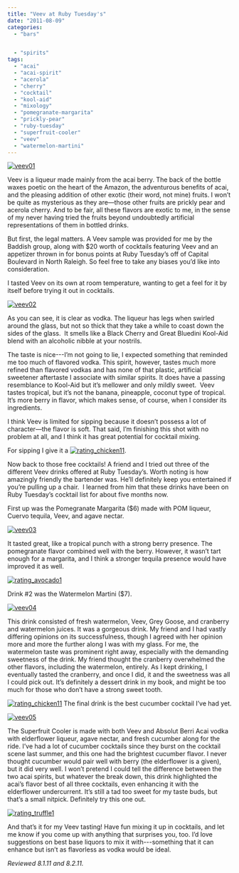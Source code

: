 ```yaml
---
title: "Veev at Ruby Tuesday's"
date: "2011-08-09"
categories:
  - "bars"


  - "spirits"
tags:
  - "acai"
  - "acai-spirit"
  - "acerola"
  - "cherry"
  - "cocktail"
  - "kool-aid"
  - "mixology"
  - "pomegranate-margarita"
  - "prickly-pear"
  - "ruby-tuesday"
  - "superfruit-cooler"
  - "veev"
  - "watermelon-martini"
---
```


[![](http://s3.amazonaws.com/thegourmez-wpmedia/2011/08/veev01.jpg "veev01")](http://s3.amazonaws.com/thegourmez-wpmedia/2011/08/veev01.jpg)

Veev is a liqueur made mainly from the acai berry. The back of the bottle waxes poetic on the heart of the Amazon, the adventurous benefits of acai, and the pleasing addition of other exotic (their word, not mine) fruits. I won’t be quite as mysterious as they are—those other fruits are prickly pear and acerola cherry. And to be fair, all these flavors are exotic to me, in the sense of my never having tried the fruits beyond undoubtedly artificial representations of them in bottled drinks.

But first, the legal matters. A Veev sample was provided for me by the Baddish group, along with $20 worth of cocktails featuring Veev and an appetizer thrown in for bonus points at Ruby Tuesday’s off of Capital Boulevard in North Raleigh. So feel free to take any biases you’d like into consideration.

I tasted Veev on its own at room temperature, wanting to get a feel for it by itself before trying it out in cocktails.

[![](http://s3.amazonaws.com/thegourmez-wpmedia/2011/08/veev02.jpg "veev02")](http://s3.amazonaws.com/thegourmez-wpmedia/2011/08/veev02.jpg)

As you can see, it is clear as vodka. The liqueur has legs when swirled around the glass, but not so thick that they take a while to coast down the sides of the glass.  It smells like a Black Cherry and Great Bluedini Kool-Aid blend with an alcoholic nibble at your nostrils.

The taste is nice---I’m not going to lie, I expected something that reminded me too much of flavored vodka. This spirit, however, tastes much more refined than flavored vodkas and has none of that plastic, artificial sweetener aftertaste I associate with similar spirits. It does have a passing resemblance to Kool-Aid but it’s mellower and only mildly sweet.  Veev tastes tropical, but it’s not the banana, pineapple, coconut type of tropical. It’s more berry in flavor, which makes sense, of course, when I consider its ingredients.

I think Veev is limited for sipping because it doesn’t possess a lot of character—the flavor is soft. That said, I’m finishing this shot with no problem at all, and I think it has great potential for cocktail mixing.

For sipping I give it a [![](http://s3.amazonaws.com/thegourmez-wpmedia/2009/02/rating_chicken11.gif "rating_chicken11")](http://s3.amazonaws.com/thegourmez-wpmedia/2009/02/rating_chicken11.gif).

Now back to those free cocktails! A friend and I tried out three of the different Veev drinks offered at Ruby Tuesday’s. Worth noting is how amazingly friendly the bartender was. He’ll definitely keep you entertained if you’re pulling up a chair.  I learned from him that these drinks have been on Ruby Tuesday’s cocktail list for about five months now.

First up was the Pomegranate Margarita ($6) made with POM liqueur, Cuervo tequila, Veev, and agave nectar.

[![](http://s3.amazonaws.com/thegourmez-wpmedia/2011/08/veev03.jpg "veev03")](http://s3.amazonaws.com/thegourmez-wpmedia/2011/08/veev03.jpg)

It tasted great, like a tropical punch with a strong berry presence. The pomegranate flavor combined well with the berry. However, it wasn’t tart enough for a margarita, and I think a stronger tequila presence would have improved it as well.

[![](http://s3.amazonaws.com/thegourmez-wpmedia/2009/02/rating_avocado1.gif "rating_avocado1")](http://s3.amazonaws.com/thegourmez-wpmedia/2009/02/rating_avocado1.gif)

Drink #2 was the Watermelon Martini ($7).

[![](http://s3.amazonaws.com/thegourmez-wpmedia/2011/08/veev04.jpg "veev04")](http://s3.amazonaws.com/thegourmez-wpmedia/2011/08/veev04.jpg)

This drink consisted of fresh watermelon, Veev, Grey Goose, and cranberry and watermelon juices. It was a gorgeous drink. My friend and I had vastly differing opinions on its successfulness, though I agreed with her opinion more and more the further along I was with my glass. For me, the watermelon taste was prominent right away, especially with the demanding sweetness of the drink. My friend thought the cranberry overwhelmed the other flavors, including the watermelon, entirely. As I kept drinking, I eventually tasted the cranberry, and once I did, it and the sweetness was all I could pick out. It’s definitely a dessert drink in my book, and might be too much for those who don’t have a strong sweet tooth.

[![](http://s3.amazonaws.com/thegourmez-wpmedia/2009/02/rating_chicken11.gif "rating_chicken11")](http://s3.amazonaws.com/thegourmez-wpmedia/2009/02/rating_chicken11.gif) The final drink is the best cucumber cocktail I’ve had yet.

[![](http://s3.amazonaws.com/thegourmez-wpmedia/2011/08/veev05.jpg "veev05")](http://s3.amazonaws.com/thegourmez-wpmedia/2011/08/veev05.jpg)

The Superfruit Cooler is made with both Veev and Absolut Berri Acai vodka with elderflower liqueur, agave nectar, and fresh cucumber along for the ride. I’ve had a lot of cucumber cocktails since they burst on the cocktail scene last summer, and this one had the brightest cucumber flavor. I never thought cucumber would pair well with berry (the elderflower is a given), but it did very well. I won’t pretend I could tell the difference between the two acai spirits, but whatever the break down, this drink highlighted the acai’s flavor best of all three cocktails, even enhancing it with the elderflower undercurrent. It’s still a tad too sweet for my taste buds, but that’s a small nitpick. Definitely try this one out.

[![](http://s3.amazonaws.com/thegourmez-wpmedia/2009/02/rating_truffle1.gif "rating_truffle1")](http://s3.amazonaws.com/thegourmez-wpmedia/2009/02/rating_truffle1.gif)

And that’s it for my Veev tasting! Have fun mixing it up in cocktails, and let me know if you come up with anything that surprises you, too. I’d love suggestions on best base liquors to mix it with---something that it can enhance but isn’t as flavorless as vodka would be ideal.

_Reviewed 8.1.11 and 8.2.11._
